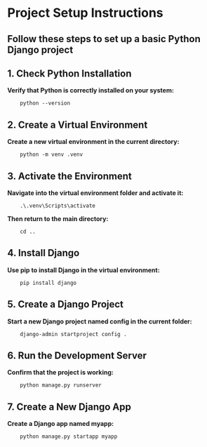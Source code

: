 # **Project Setup Instructions**

## **Follow these steps to set up a basic Python Django project**

## 1. Check Python Installation

**Verify that Python is correctly installed on your system:**

```shell
    python --version
```

## 2. Create a Virtual Environment

**Create a new virtual environment in the current directory:**

```shell
    python -m venv .venv
```

## 3. Activate the Environment

**Navigate into the virtual environment folder and activate it:**

```shell
    .\.venv\Scripts\activate
```

**Then return to the main directory:**

```shell
    cd ..
```

## 4. Install Django

**Use pip to install Django in the virtual environment:**

```shell
    pip install django
```

## 5. Create a Django Project

**Start a new Django project named config in the current folder:**

```shell
    django-admin startproject config .
```

## 6. Run the Development Server

**Confirm that the project is working:**

```shell
    python manage.py runserver
```

## 7. Create a New Django App

**Create a Django app named myapp:**

```shell
    python manage.py startapp myapp
```
